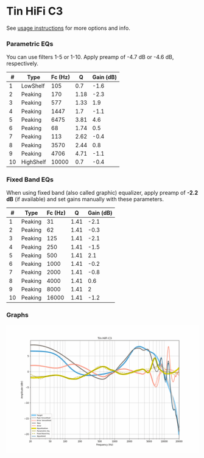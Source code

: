 # Tin HiFi C3
See [usage instructions](https://github.com/jaakkopasanen/AutoEq#usage) for more options and info.

### Parametric EQs
You can use filters 1-5 or 1-10. Apply preamp of -4.7 dB or -4.6 dB, respectively.

|   # | Type      |   Fc (Hz) |    Q |   Gain (dB) |
|-----|-----------|-----------|------|-------------|
|   1 | LowShelf  |       105 | 0.7  |        -1.6 |
|   2 | Peaking   |       170 | 1.18 |        -2.3 |
|   3 | Peaking   |       577 | 1.33 |         1.9 |
|   4 | Peaking   |      1447 | 1.7  |        -1.1 |
|   5 | Peaking   |      6475 | 3.81 |         4.6 |
|   6 | Peaking   |        68 | 1.74 |         0.5 |
|   7 | Peaking   |       113 | 2.62 |        -0.4 |
|   8 | Peaking   |      3570 | 2.44 |         0.8 |
|   9 | Peaking   |      4706 | 4.71 |        -1.1 |
|  10 | HighShelf |     10000 | 0.7  |        -0.4 |

### Fixed Band EQs
When using fixed band (also called graphic) equalizer, apply preamp of **-2.2 dB** (if available) and set gains manually with these parameters.

|   # | Type    |   Fc (Hz) |    Q |   Gain (dB) |
|-----|---------|-----------|------|-------------|
|   1 | Peaking |        31 | 1.41 |        -2.1 |
|   2 | Peaking |        62 | 1.41 |        -0.3 |
|   3 | Peaking |       125 | 1.41 |        -2.1 |
|   4 | Peaking |       250 | 1.41 |        -1.5 |
|   5 | Peaking |       500 | 1.41 |         2.1 |
|   6 | Peaking |      1000 | 1.41 |        -0.2 |
|   7 | Peaking |      2000 | 1.41 |        -0.8 |
|   8 | Peaking |      4000 | 1.41 |         0.6 |
|   9 | Peaking |      8000 | 1.41 |         2   |
|  10 | Peaking |     16000 | 1.41 |        -1.2 |

### Graphs
![](./Tin%20HiFi%20C3.png)

